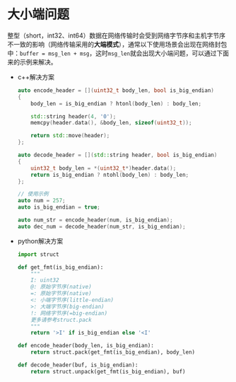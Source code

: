 # 大小端问题

整型（short，int32、int64）数据在网络传输时会受到网络字节序和主机字节序不一致的影响（网络传输采用的**大端模式**），通常以下使用场景会出现在网络封包中：`buffer = msg_len + msg`，这时`msg_len`就会出现大小端问题，可以通过下面来的示例来解决。

- c++解决方案

  ```c++
  auto encode_header = [](uint32_t body_len, bool is_big_endian)
  {
      body_len = is_big_endian ? htonl(body_len) : body_len;
  
      std::string header(4, '0');
      memcpy(header.data(), &body_len, sizeof(uint32_t));
  
      return std::move(header);
  };
  
  auto decode_header = [](std::string header, bool is_big_endian)
  {
      uint32_t body_len = *(uint32_t*)header.data();
      return is_big_endian ? ntohl(body_len) : body_len;
  };
  
  // 使用示例
  auto num = 257;
  auto is_big_endian = true;
  
  auto num_str = encode_header(num, is_big_endian);
  auto dec_num = decode_header(num_str, is_big_endian);
  ```

- python解决方案

  ```python
  import struct
  
  def get_fmt(is_big_endian):
      """
      I: uint32
      @: 原始字节序(native)
      =: 原始字节序(native)
      <: 小端字节序(little-endian)
      >: 大端字节序(big-endian)
      !: 网络字节序(=big-endian)
      更多请参考struct.pack
      """
      return '>I' if is_big_endian else '<I'
  
  def encode_header(body_len, is_big_endian):
      return struct.pack(get_fmt(is_big_endian), body_len)
  
  def decode_header(buf, is_big_endian):
      return struct.unpack(get_fmt(is_big_endian), buf)
  ```

  